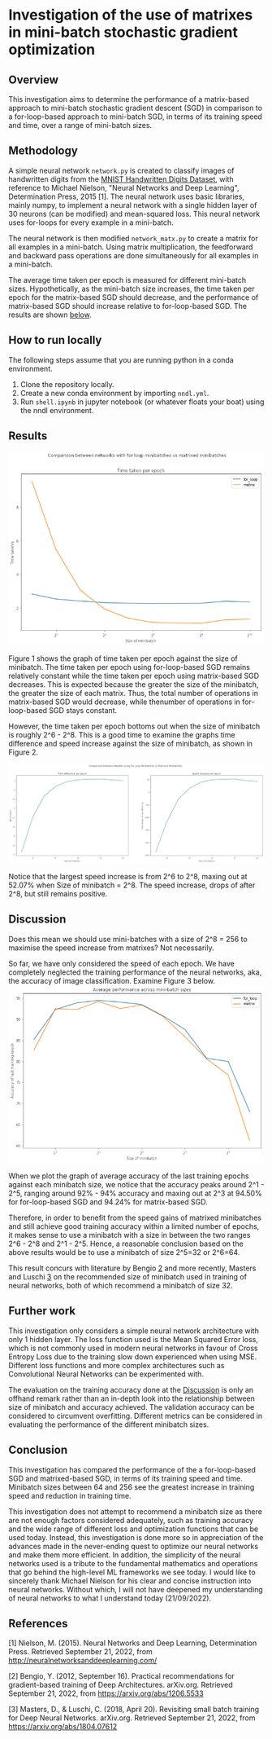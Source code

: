 # Investigation of the use of matrixes in mini-batch stochastic gradient optimization

## Overview
This investigation aims to determine the performance of a matrix-based approach to mini-batch stochastic gradient descent (SGD) in comparison to a for-loop-based approach to mini-batch SGD, in terms of its training speed and time, over a range of mini-batch sizes. 

## Methodology
A simple neural network `network.py` is created to classify images of handwritten digits from the [MNIST Handwritten Digits Dataset](http://yann.lecun.com/exdb/mnist/), with reference to Michael Nielson, "Neural Networks and Deep Learning", Determination Press, 2015 [1]. The neural network uses basic libraries, mainly numpy, to implement a neural network with a single hidden layer of 30 neurons (can be modified) and mean-squared loss. This neural network uses for-loops for every example in a mini-batch.

The neural network is then modified `network_matx.py` to create a matrix for all examples in a mini-batch. Using matrix multiplication, the feedforward and backward pass operations are done simultaneously for all examples in a mini-batch. 

The average time taken per epoch is measured for different mini-batch sizes. Hypothetically, as the mini-batch size increases, the time taken per epoch for the matrix-based SGD should decrease, and the performance of matrix-based SGD should increase relative to for-loop-based SGD. The results are shown [below](#results).

## How to run locally
The following steps assume that you are running python in a conda environment. 
1. Clone the repository locally.
2. Create a new conda environment by importing `nndl.yml`.
3. Run `shell.ipynb` in jupyter notebook (or whatever floats your boat) using the nndl environment. 


## Results
![Figure 1](results/timeTaken.png)

Figure 1 shows the graph of time taken per epoch against the size of minibatch. The time taken per epoch using for-loop-based SGD remains relatively constant while the time taken per epoch using matrix-based SGD decreases. This is expected because the greater the size of the minibatch, the greater the size of each matrix. Thus, the total number of operations in matrix-based SGD would decrease, while thenumber of operations in for-loop-based SGD stays constant.

However, the time taken per epoch bottoms out when the size of minibatch is roughly 2^6 - 2^8. This is a good time to examine the graphs time difference and speed increase against the size of minibatch, as shown in Figure 2.

![Figure 2](results/timeSpeed.png)

Notice that the largest speed increase is from 2^6 to 2^8, maxing out at 52.07% when Size of minibatch = 2^8. The speed increase, drops of after 2^8, but still remains positive. 


## Discussion
Does this mean we should use mini-batches with a size of 2^8 = 256 to maximise the speed increase from matrixes? Not necessarily.

So far, we have only considered the speed of each epoch. We have completely neglected the training performance of the neural networks, aka, the accuracy of image classification. Examine Figure 3 below.
![Figure 3](results/perf.png)

When we plot the graph of average accuracy of the last training epochs against each minibatch size, we notice that the accuracy peaks around 2^1 - 2^5, ranging around  92% - 94% accuracy and maxing out at 2^3  at 94.50% for for-loop-based SGD and 94.24% for matrix-based SGD.   

Therefore, in order to benefit from the speed gains of matrixed minibatches and still achieve good training accuracy within a limited number of epochs, it makes sense to use a minibatch with a size in between the two ranges 2^6 - 2^8 and 2^1 - 2^5. Hence, a reasonable conclusion based on the above results would be to use a minibatch of size 2^5=32 or 2^6=64.

This result concurs with literature by Bengio [2](https://arxiv.org/abs/1206.5533) and more recently, Masters and Luschi [3](https://arxiv.org/abs/1804.07612) on the recommended size of minibatch used in training of neural networks, both of which recommend a minibatch of size 32.


## Further work
This investigation only considers a simple neural network architecture with only 1 hidden layer. The loss function used is the Mean Squared Error loss, which is not commonly used in modern neural networks in favour of Cross Entropy Loss due to the training slow down experienced when using MSE. Different loss functions and more complex architectures such as Convolutional Neural Networks can be experimented with.

The evaluation on the training accuracy done at the [Discussion](#discussion) is only an offhand remark rather than an in-depth look into the relationship between size of minibatch and accuracy achieved. The validation accuracy can be considered to circumvent overfitting. Different metrics can be considered in evaluating the performance of the different minibatch sizes. 

## Conclusion
This investigation has compared the performance of the a for-loop-based SGD and matrixed-based SGD, in terms of its training speed and time. Minibatch sizes between 64 and 256 see the greatest increase in training speed and reduction in training time. 

This investigation does not attempt to recommend a minibatch size as there are not enough factors considered adequately, such as training accuracy and the wide range of different loss and optimization functions that can be used today. Instead, this investigation is done more so in appreciation of the advances made in the never-ending quest to optimize our neural networks and make them more efficient. In addition, the simplicity of the neural networks used is a tribute to the fundamental mathematics and operations that go behind the high-level ML frameworks we see today. I would like to sincerely thank Michael Nielson for his clear and concise instruction into neural networks. Without which, I will not have deepened my understanding of neural networks to what I understand today (21/09/2022).


## References
[1] Nielson, M. (2015). Neural Networks and Deep Learning, Determination Press. Retrieved September 21, 2022, from http://neuralnetworksanddeeplearning.com/ 

[2] Bengio, Y. (2012, September 16). Practical recommendations for gradient-based training of Deep Architectures. arXiv.org. Retrieved September 21, 2022, from https://arxiv.org/abs/1206.5533 

[3] Masters, D., &amp; Luschi, C. (2018, April 20). Revisiting small batch training for Deep Neural Networks. arXiv.org. Retrieved September 21, 2022, from https://arxiv.org/abs/1804.07612 
